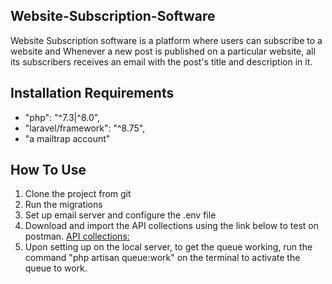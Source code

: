 
## Website-Subscription-Software
Website Subscription software is a platform where users can subscribe to a website and Whenever a new post is published on a particular website, all its subscribers receives an email with the post's title and description in it. 

## Installation Requirements
- "php": "^7.3|^8.0",
- "laravel/framework": "^8.75",
- "a mailtrap account"

## How To Use

1. Clone the project from git
2. Run the migrations
3. Set up email server and configure the .env file
4. Download and import the API collections using the link below to test on postman.
[API collections:](https://github.com/Oluchukwu-Daniel/Subscription-Platform/blob/main/WebsiteSubscription.postman_collection.json)
5. Upon setting up on the local server, to get the queue working, run the command "php artisan queue:work" on the terminal to activate the queue to work.

 